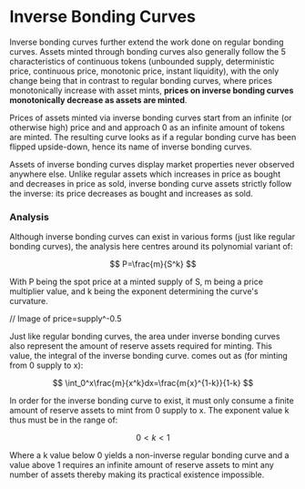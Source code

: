 # Inverse Bonding Curves

Inverse bonding curves further extend the work done on regular bonding curves. Assets minted through bonding curves also generally follow the 5 characteristics of continuous tokens (unbounded supply, deterministic price, continuous price, monotonic price, instant liquidity), with the only change being that in contrast to regular bonding curves, where prices monotonically increase with asset mints, **prices on inverse bonding curves monotonically decrease as assets are minted**.&#x20;

Prices of assets minted via inverse bonding curves start from an infinite (or otherwise high) price and and approach 0 as an infinite amount of tokens are minted. The resulting curve looks as if a regular bonding curve has been flipped upside-down, hence its name of inverse bonding curves.&#x20;

Assets of inverse bonding curves display market properties never observed anywhere else. Unlike regular assets which increases in price as bought and decreases in price as sold, inverse bonding curve assets strictly follow the inverse: its price decreases as bought and increases as sold.&#x20;



### Analysis

Although inverse bonding curves can exist in various forms (just like regular bonding curves), the analysis here centres around its polynomial variant of:&#x20;

$$
P=\frac{m}{S^k}
$$

With P being the spot price at a minted supply of S, m being a price multiplier value, and k being the exponent determining the curve's curvature.&#x20;



&#x20;// Image of price=supply^-0.5



Just like regular bonding curves, the area under inverse bonding curves also represent the amount of reserve assets required for minting. This value, the integral of the inverse bonding curve. comes out as (for minting from 0 supply to x):&#x20;

$$
\int_0^x\frac{m}{x^k}dx=\frac{m{x}^{1-k}}{1-k}
$$

In order for the inverse bonding curve to exist, it must only consume a finite amount of reserve assets to mint from 0 supply to x. The exponent value k thus must be in the range of:&#x20;

$$
0<k<1
$$

Where a k value below 0 yields a non-inverse regular bonding curve and a value above 1 requires an infinite amount of reserve assets to mint any number of assets thereby making its practical existence impossible.&#x20;

